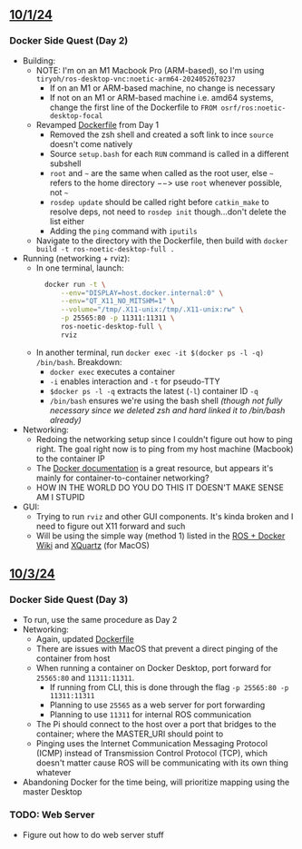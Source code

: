 ## <u>10/1/24</u>
### Docker Side Quest (Day 2)
- Building:
	- NOTE: I'm on an M1 Macbook Pro (ARM-based), so I'm using `tiryoh/ros-desktop-vnc:noetic-arm64-20240526T0237`
		- If on an M1 or ARM-based machine, no change is necessary
		- If not on an M1 or ARM-based machine i.e. amd64 systems, change the first line of the Dockerfile to `FROM osrf/ros:noetic-desktop-focal`
	- Revamped [Dockerfile](../src/Dockerfile) from Day 1
		- Removed the zsh shell and created a soft link to ince `source` doesn't come natively
		- Source `setup.bash` for each `RUN` command is called in a different subshell
		- `root` and `~` are the same when called as the root user, else `~` refers to the home directory $-->$ use `root` whenever possible, not `~`
		- `rosdep update` should be called right before `catkin_make` to resolve deps, not need to `rosdep init` though...don't delete the list either
		- Adding the `ping` command with `iputils`
	- Navigate to the directory with the Dockerfile, then build with `docker build -t ros-noetic-desktop-full .`
- Running (networking + rviz):
	- In one terminal, launch: 
	  ```bash
	    docker run -t \
			--env="DISPLAY=host.docker.internal:0" \
			--env="QT_X11_NO_MITSHM=1" \
			--volume="/tmp/.X11-unix:/tmp/.X11-unix:rw" \
			-p 25565:80 -p 11311:11311 \
			ros-noetic-desktop-full \
		    rviz
		```
	- In another terminal, run `docker exec -it $(docker ps -l -q) /bin/bash`. Breakdown:
		- `docker exec` executes a container
		- `-i` enables interaction and `-t` for pseudo-TTY
		- `$docker ps -l -q` extracts the latest (`-l`) container ID `-q`
		- `/bin/bash` ensures we're using the bash shell _(though not fully necessary since we deleted zsh and hard linked it to /bin/bash already)_
- Networking:
	- Redoing the networking setup since I couldn't figure out how to ping right. The goal right now is to ping from my host machine (Macbook) to the container IP
	- The [Docker documentation](https://docs.docker.com/engine/network/) is a great resource, but appears it's mainly for container-to-container networking?
	- HOW IN THE WORLD DO YOU DO THIS IT DOESN'T MAKE SENSE AM I STUPID
- GUI:
	- Trying to run `rviz` and other GUI components. It's kinda broken and I need to figure out X11 forward and such
	- Will be using the simple way (method 1) listed in the [ROS + Docker Wiki](https://wiki.ros.org/es/docker/Tutorials/GUI) and [XQuartz](https://www.xquartz.org/) (for MacOS)

## <u>10/3/24</u>
### Docker Side Quest (Day 3)
- To run, use the same procedure as Day 2
- Networking:
	- Again, updated [Dockerfile](../src/Dockerfile)
	- There are issues with MacOS that prevent a direct pinging of the container from host
	- When running a container on Docker Desktop, port forward for `25565:80` and `11311:11311`.
		- If running from CLI, this is done through the flag `-p 25565:80 -p 11311:11311`
		- Planning to use `25565` as a web server for port forwarding
		- Planning to use `11311` for internal ROS communication
	- The Pi should connect to the host over a port that bridges to the container; where the MASTER_URI should point to
	- Pinging uses the Internet Communication Messaging Protocol (ICMP) instead of Transmission Control Protocol (TCP), which doesn't matter cause ROS will be communicating with its own thing whatever
- Abandoning Docker for the time being, will prioritize mapping using the master Desktop
### TODO: Web Server
- Figure out how to do web server stuff
